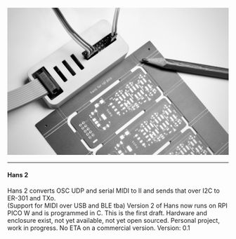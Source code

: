 ![Hans 2](docs/hans_2.jpeg)

------

#### Hans 2

Hans 2 converts OSC UDP and serial MIDI to II and sends that over I2C to ER-301 and TXo.  
(Support for MIDI over USB and BLE tba)
Version 2 of Hans now runs on RPI PICO W and is programmed in C.
This is the first draft. Hardware and enclosure exist, not yet available, not yet open sourced. 
Personal project, work in progress. No ETA on a commercial version.
Version: 0.1



